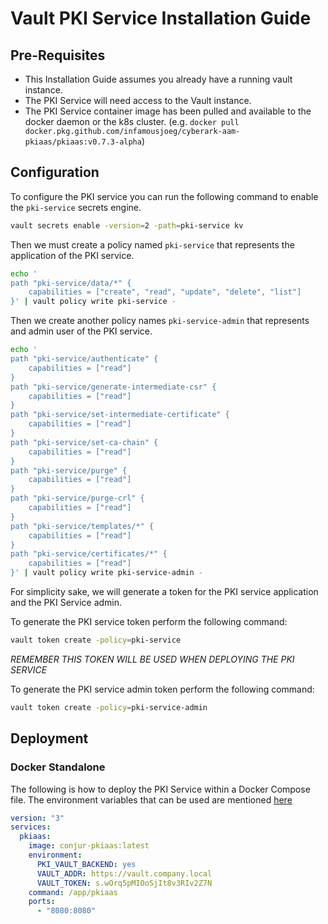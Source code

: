 # Vault PKI Service Installation Guide

## Pre-Requisites

* This Installation Guide assumes you already have a running vault instance.
* The PKI Service will need access to the Vault instance.
* The PKI Service container image has been pulled and available to the docker daemon or the k8s cluster. (e.g. `docker pull docker.pkg.github.com/infamousjoeg/cyberark-aam-pkiaas/pkiaas:v0.7.3-alpha`)

## Configuration

To configure the PKI service you can run the following command to enable the `pki-service` secrets engine.
```bash
vault secrets enable -version=2 -path=pki-service kv
```

Then we must create a policy named `pki-service` that represents the application of the PKI service.
```bash
echo '
path "pki-service/data/*" {
    capabilities = ["create", "read", "update", "delete", "list"]
}' | vault policy write pki-service -
```

Then we create another policy names `pki-service-admin` that represents and admin user of the PKI service.
```bash
echo '
path "pki-service/authenticate" {
    capabilities = ["read"]
}
path "pki-service/generate-intermediate-csr" {
    capabilities = ["read"]
}
path "pki-service/set-intermediate-certificate" {
    capabilities = ["read"]
}
path "pki-service/set-ca-chain" {
    capabilities = ["read"]
}
path "pki-service/purge" {
    capabilities = ["read"]
}
path "pki-service/purge-crl" {
    capabilities = ["read"]
}
path "pki-service/templates/*" {
    capabilities = ["read"]
}
path "pki-service/certificates/*" {
    capabilities = ["read"]
}' | vault policy write pki-service-admin -
```

For simplicity sake, we will generate a token for the PKI service application and the PKI Service admin.

To generate the PKI service token perform the following command:
```bash
vault token create -policy=pki-service
```
*REMEMBER THIS TOKEN WILL BE USED WHEN DEPLOYING THE PKI SERVICE*

To generate the PKI service admin token perform the following command:
```bash
vault token create -policy=pki-service-admin
```

## Deployment

### Docker Standalone

The following is how to deploy the PKI Service within a Docker Compose file.
The environment variables that can be used are mentioned [here](https://www.vaultproject.io/docs/commands#environment-variables)

```yaml
version: "3"
services:
  pkiaas:
    image: conjur-pkiaas:latest
    environment:
	  PKI_VAULT_BACKEND: yes
	  VAULT_ADDR: https://vault.company.local
	  VAULT_TOKEN: s.wOrq5pMIOoSjIt8v3RIv2Z7N
    command: /app/pkiaas
    ports:
      - "8080:8080"
```